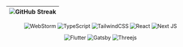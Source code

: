| ![GitHub Streak](https://streak-stats.demolab.com/?user=lnngn&card_width=1000&theme=transparent&hide_border=true&hide_longest_streak=true&hide_total_contributions=false&border_radius=0) |
| :---: |

<div align='center'>

![WebStorm](https://img.shields.io/badge/webstorm-143?style=for-the-badge&logo=webstorm&logoColor=white)
![TypeScript](https://img.shields.io/badge/typescript-%23007ACC.svg?style=for-the-badge&logo=typescript&logoColor=white)
![TailwindCSS](https://img.shields.io/badge/tailwindcss-%2338B2AC.svg?style=for-the-badge&logo=tailwind-css&logoColor=white)
![React](https://img.shields.io/badge/react-%2320232a.svg?style=for-the-badge&logo=react&logoColor=white)
![Next JS](https://img.shields.io/badge/Next-black?style=for-the-badge&logo=next.js&logoColor=white)


</div>

<div align='center'>

![Flutter](https://img.shields.io/badge/Flutter-%2302569B.svg?style=for-the-badge&logo=Flutter&logoColor=white)
![Gatsby](https://img.shields.io/badge/Gatsby-%23663399.svg?style=for-the-badge&logo=gatsby&logoColor=white)
![Threejs](https://img.shields.io/badge/threejs-black?style=for-the-badge&logo=three.js&logoColor=white)

</div>
